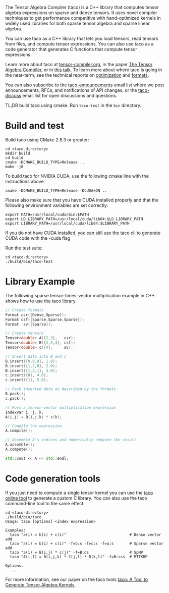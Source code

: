 The Tensor Algebra Compiler (taco) is a C++ library that computes
tensor algebra expressions on sparse and dense tensors.  It uses novel
compiler techniques to get performance competitive with hand-optimized
kernels in widely used libraries for both sparse tensor algebra and
sparse linear algebra.

You can use taco as a C++ library that lets you load tensors, read
tensors from files, and compute tensor expressions.  You can also use
taco as a code generator that generates C functions that compute
tensor expressions.

Learn more about taco at
[tensor-compiler.org](https://tensor-compiler.org), in the paper
[The Tensor Algebra Compiler](http://tensor-compiler.org/kjolstad-oopsla17-tensor-compiler.pdf),
or in [this talk](https://youtu.be/Kffbzf9etLE).  To learn more about
where taco is going in the near-term, see the technical reports on
[optimization](https://arxiv.org/abs/1802.10574) and
[formats](https://arxiv.org/abs/1804.10112).

You can also subscribe to the
[taco-announcements](https://lists.csail.mit.edu/mailman/listinfo/taco-announcements)
email list where we post announcements, RFCs, and notifications of API
changes, or the [taco-discuss](https://lists.csail.mit.edu/mailman/listinfo/taco-discuss)
email list for open discussions and questions.

TL;DR build taco using cmake. Run `taco-test` in the `bin` directory.


# Build and test
Build taco using CMake 2.8.3 or greater:

    cd <taco-directory>
    mkdir build
    cd build
    cmake -DCMAKE_BUILD_TYPE=Release ..
    make -j8
  
To build taco for NVIDIA CUDA, use the following cmake line with the instructions above:

    cmake -DCMAKE_BUILD_TYPE=Release -DCUDA=ON ..

Please also make sure that you have CUDA installed properly and that the following environment variables are set correctly:
    
    export PATH=/usr/local/cuda/bin:$PATH
    export LD_LIBRARY_PATH=/usr/local/cuda/lib64:$LD_LIBRARY_PATH
    export LIBRARY_PATH=/usr/local/cuda/lib64:$LIBRARY_PATH
    
If you do not have CUDA installed, you can still use the taco cli to generate CUDA code with the -cuda flag

Run the test suite:

    cd <taco-directory>
    ./build/bin/taco-test


# Library Example

The following sparse tensor-times-vector multiplication example in C++
shows how to use the taco library.

```C++
// Create formats
Format csr({Dense,Sparse});
Format csf({Sparse,Sparse,Sparse});
Format  sv({Sparse});

// Create tensors
Tensor<double> A({2,3},   csr);
Tensor<double> B({2,3,4}, csf);
Tensor<double> c({4},     sv);

// Insert data into B and c
B.insert({0,0,0}, 1.0);
B.insert({1,2,0}, 2.0);
B.insert({1,2,1}, 3.0);
c.insert({0}, 4.0);
c.insert({1}, 5.0);

// Pack inserted data as described by the formats
B.pack();
c.pack();

// Form a tensor-vector multiplication expression
IndexVar i, j, k;
A(i,j) = B(i,j,k) * c(k);

// Compile the expression
A.compile();

// Assemble A's indices and numerically compute the result
A.assemble();
A.compute();

std::cout << A << std::endl;
```

# Code generation tools

If you just need to compute a single tensor kernel you can use the
[taco online tool](http://www.tensor-compiler.org/online) to generate
a custom C library.  You can also use the taco command-line tool to
the same effect:

    cd <taco-directory>
    ./build/bin/taco
    Usage: taco [options] <index expression>
    
    Examples:
      taco "a(i) = b(i) + c(i)"                            # Dense vector add
      taco "a(i) = b(i) + c(i)" -f=b:s -f=c:s -f=a:s       # Sparse vector add
      taco "a(i) = B(i,j) * c(j)" -f=B:ds                  # SpMV
      taco "A(i,l) = B(i,j,k) * C(j,l) * D(k,l)" -f=B:sss  # MTTKRP

    Options:
      ...

For more information, see our paper on the taco tools
[taco: A Tool to Generate Tensor Algebra Kernels](http://tensor-compiler.org/kjolstad-ase17-tools.pdf).
